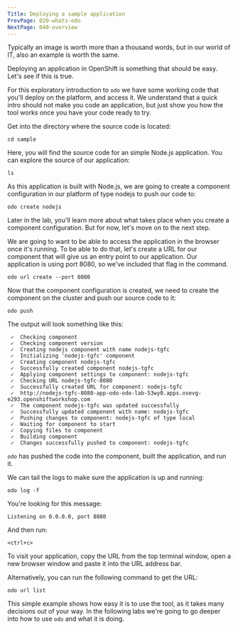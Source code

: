 ```yaml
---
Title: Deploying a sample application
PrevPage: 020-whats-odo
NextPage: 040-overview
---
```


Typically an image is worth more than a thousand words, but in our world of IT, also an example is worth the same.

Deploying an application in OpenShift is something that should be easy. Let's see if this is true.

For this exploratory introduction to `odo` we have some working code that you'll deploy on the platform, and access it. We understand that a quick intro should not make you code an application, but just show you how the tool works once you have your code ready to try.

Get into the directory where the source code is located:

```execute-1
cd sample
```

Here, you will find the source code for an simple Node.js application. You can explore the source of our application:

```execute-1
ls
```

As this application is built with Node.js, we are going to create a component configuration in our platform of type nodejs to push our code to:

```execute-1
odo create nodejs
```

Later in the lab, you'll learn more about what takes place when you create a component configuration. But for now, let's move on to the next step.

We are going to want to be able to access the application in the browser once it's running. To be able to do that, let's create a URL for our component that will give us an entry point to our application. Our application is using port 8080, so we've included that flag in the command.

```execute-1
odo url create --port 8080
```
Now that the component configuration is created, we need to create the component on the cluster and push our source code to it:

```execute-1
odo push
```

The output will look something like this:

```
 ✓  Checking component
 ✓  Checking component version
 ✓  Creating nodejs component with name nodejs-tgfc
 ✓  Initializing 'nodejs-tgfc' component
 ✓  Creating component nodejs-tgfc
 ✓  Successfully created component nodejs-tgfc
 ✓  Applying component settings to component: nodejs-tgfc
 ✓  Checking URL nodejs-tgfc-8080
 ✓  Successfully created URL for component: nodejs-tgfc
 ✓  http://nodejs-tgfc-8080-app-odo-odo-lab-53wy0.apps.osevg-e293.openshiftworkshop.com
 ✓  The component nodejs-tgfc was updated successfully
 ✓  Successfully updated component with name: nodejs-tgfc
 ✓  Pushing changes to component: nodejs-tgfc of type local
 ✓  Waiting for component to start
 ✓  Copying files to component
 ✓  Building component
 ✓  Changes successfully pushed to component: nodejs-tgfc
 ```

`odo` has pushed the code into the component, built the application, and run it.

We can tail the logs to make sure the application is up and running:

```execute-1
odo log -f
```

You're looking for this message:

```
Listening on 0.0.0.0, port 8080
```

And then run:

```execute-1
<ctrl+c>
```

To visit your application, copy the URL from the top terminal window, open a new browser window and paste it into the URL address bar.

Alternatively, you can run the following command to get the URL:

```execute-1
odo url list
```

This simple example shows how easy it is to use the tool, as it takes many decisions out of your way. In the following labs we're going to go deeper into how to use `odo` and what it is doing.
